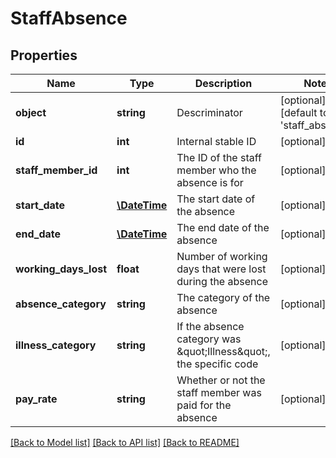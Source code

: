 # StaffAbsence

## Properties
Name | Type | Description | Notes
------------ | ------------- | ------------- | -------------
**object** | **string** | Descriminator | [optional] [default to 'staff_absence']
**id** | **int** | Internal stable ID | [optional] 
**staff_member_id** | **int** | The ID of the staff member who the absence is for | [optional] 
**start_date** | [**\DateTime**](\DateTime.md) | The start date of the absence | [optional] 
**end_date** | [**\DateTime**](\DateTime.md) | The end date of the absence | [optional] 
**working_days_lost** | **float** | Number of working days that were lost during the absence | [optional] 
**absence_category** | **string** | The category of the absence | [optional] 
**illness_category** | **string** | If the absence category was \&quot;Illness\&quot;, the specific code | [optional] 
**pay_rate** | **string** | Whether or not the staff member was paid for the absence | [optional] 

[[Back to Model list]](../README.md#documentation-for-models) [[Back to API list]](../README.md#documentation-for-api-endpoints) [[Back to README]](../README.md)


